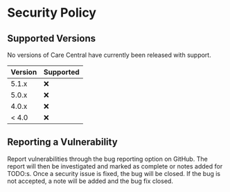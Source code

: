# Security Policy

## Supported Versions

No versions of Care Central have currently been released with support.

| Version | Supported          |
| ------- | ------------------ |
| 5.1.x   | :x:                |
| 5.0.x   | :x:                |
| 4.0.x   | :x:                |
| < 4.0   | :x:                |

## Reporting a Vulnerability

Report vulnerabilities through the bug reporting option on GitHub. The report will then be investigated and marked as complete or notes added for TODO:s.
Once a security issue is fixed, the bug will be closed.
If the bug is not accepted, a note will be added and the bug fix closed.

